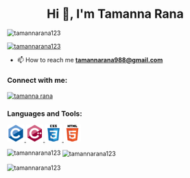 



<h1 align="center">Hi 👋, I'm Tamanna Rana</h1>

<p align="left"> <img src="https://komarev.com/ghpvc/?username=tamannarana123&label=Profile%20views&color=0e75b6&style=flat" alt="tamannarana123" /> </p>

<p align="left"> <a href="https://github.com/ryo-ma/github-profile-trophy"><img src="https://github-profile-trophy.vercel.app/?username=tamannarana123" alt="tamannarana123" /></a> </p>

- 📫 How to reach me **tamannarana988@gmail.com**

<h3 align="left">Connect with me:</h3>
<p align="left">
<a href="https://linkedin.com/in/https://www.linkedin.com/in/tamanna-rana-15843218b" target="blank"><img align="center" src="https://raw.githubusercontent.com/rahuldkjain/github-profile-readme-generator/master/src/images/icons/Social/linked-in-alt.svg" alt="tamanna rana" height="30" width="40" /></a>
</p>

<h3 align="left">Languages and Tools:</h3>
<p align="left"> <a href="https://www.cprogramming.com/" target="_blank"> <img src="https://raw.githubusercontent.com/devicons/devicon/master/icons/c/c-original.svg" alt="c" width="40" height="40"/> </a> <a href="https://www.w3schools.com/cpp/" target="_blank"> <img src="https://raw.githubusercontent.com/devicons/devicon/master/icons/cplusplus/cplusplus-original.svg" alt="cplusplus" width="40" height="40"/> </a> <a href="https://www.w3schools.com/css/" target="_blank"> <img src="https://raw.githubusercontent.com/devicons/devicon/master/icons/css3/css3-original-wordmark.svg" alt="css3" width="40" height="40"/> </a> <a href="https://www.w3.org/html/" target="_blank"> <img src="https://raw.githubusercontent.com/devicons/devicon/master/icons/html5/html5-original-wordmark.svg" alt="html5" width="40" height="40"/> </a> </p>

<p><img align="left" src="https://github-readme-stats.vercel.app/api/top-langs?username=tamannarana123&show_icons=true&locale=en&layout=compact" alt="tamannarana123" /></p>

<p>&nbsp;<img align="center" src="https://github-readme-stats.vercel.app/api?username=tamannarana123&show_icons=true&locale=en" alt="tamannarana123" /></p>

<p><img align="center" src="https://github-readme-streak-stats.herokuapp.com/?user=tamannarana123&" alt="tamannarana123" /></p>





